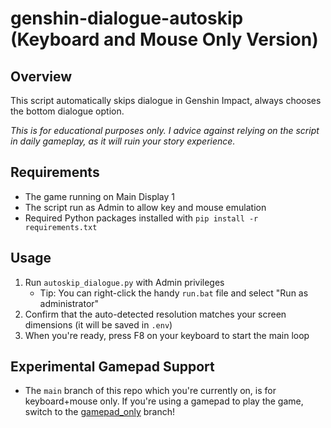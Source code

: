 # genshin-dialogue-autoskip (Keyboard and Mouse Only Version)

## Overview
This script automatically skips dialogue in Genshin Impact, always chooses the bottom dialogue option.

*This is for educational purposes only. I advice against relying on the script in daily gameplay, as it will ruin your story experience.*

## Requirements
- The game running on Main Display 1
- The script run as Admin to allow key and mouse emulation
- Required Python packages installed with `pip install -r requirements.txt`

## Usage
1. Run `autoskip_dialogue.py` with Admin privileges
	-  Tip: You can right-click the handy `run.bat` file and select "Run as administrator"
2. Confirm that the auto-detected resolution matches your screen dimensions (it will be saved in `.env`)
3. When you're ready, press F8 on your keyboard to start the main loop

## Experimental Gamepad Support
- The `main` branch of this repo which you're currently on, is for keyboard+mouse only. If you're using a gamepad to play the game, switch to the [gamepad_only](https://github.com/1hubert/genshin-dialogue-autoskip/tree/gamepad_only) branch!
